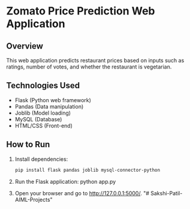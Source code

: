 # Zomato Price Prediction Web Application

## Overview
This web application predicts restaurant prices based on inputs such as ratings, number of votes, and whether the restaurant is vegetarian.

## Technologies Used
- Flask (Python web framework)
- Pandas (Data manipulation)
- Joblib (Model loading)
- MySQL (Database)
- HTML/CSS (Front-end)

## How to Run
1. Install dependencies:
   ```bash
   pip install flask pandas joblib mysql-connector-python

2. Run the Flask application:
   python app.py

3. Open your browser and go to http://127.0.0.1:5000/.
"# Sakshi-Patil-AIML-Projects" 
